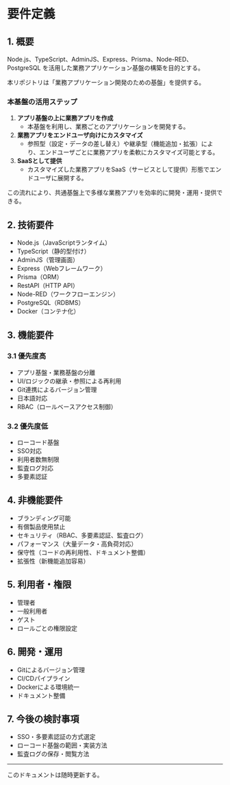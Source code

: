 # 要件定義

## 1. 概要

Node.js、TypeScript、AdminJS、Express、Prisma、Node-RED、PostgreSQL を活用した業務アプリケーション基盤の構築を目的とする。

本リポジトリは「業務アプリケーション開発のための基盤」を提供する。

### 本基盤の活用ステップ

1. **アプリ基盤の上に業務アプリを作成**
   - 本基盤を利用し、業務ごとのアプリケーションを開発する。
2. **業務アプリをエンドユーザ向けにカスタマイズ**
   - 参照型（設定・データの差し替え）や継承型（機能追加・拡張）により、エンドユーザごとに業務アプリを柔軟にカスタマイズ可能とする。
3. **SaaSとして提供**
   - カスタマイズした業務アプリをSaaS（サービスとして提供）形態でエンドユーザに展開する。

この流れにより、共通基盤上で多様な業務アプリを効率的に開発・運用・提供できる。

## 2. 技術要件

- Node.js（JavaScriptランタイム）
- TypeScript（静的型付け）
- AdminJS（管理画面）
- Express（Webフレームワーク）
- Prisma（ORM）
- RestAPI（HTTP API）
- Node-RED（ワークフローエンジン）
- PostgreSQL（RDBMS）
- Docker（コンテナ化）

## 3. 機能要件

### 3.1 優先度高

- アプリ基盤・業務基盤の分離
- UI/ロジックの継承・参照による再利用
- Git連携によるバージョン管理
- 日本語対応
- RBAC（ロールベースアクセス制御）

### 3.2 優先度低

- ローコード基盤
- SSO対応
- 利用者数無制限
- 監査ログ対応
- 多要素認証

## 4. 非機能要件

- ブランディング可能
- 有償製品使用禁止
- セキュリティ（RBAC、多要素認証、監査ログ）
- パフォーマンス（大量データ・高負荷対応）
- 保守性（コードの再利用性、ドキュメント整備）
- 拡張性（新機能追加容易）

## 5. 利用者・権限

- 管理者
- 一般利用者
- ゲスト
- ロールごとの権限設定

## 6. 開発・運用

- Gitによるバージョン管理
- CI/CDパイプライン
- Dockerによる環境統一
- ドキュメント整備

## 7. 今後の検討事項

- SSO・多要素認証の方式選定
- ローコード基盤の範囲・実装方法
- 監査ログの保存・閲覧方法

---

このドキュメントは随時更新する。
